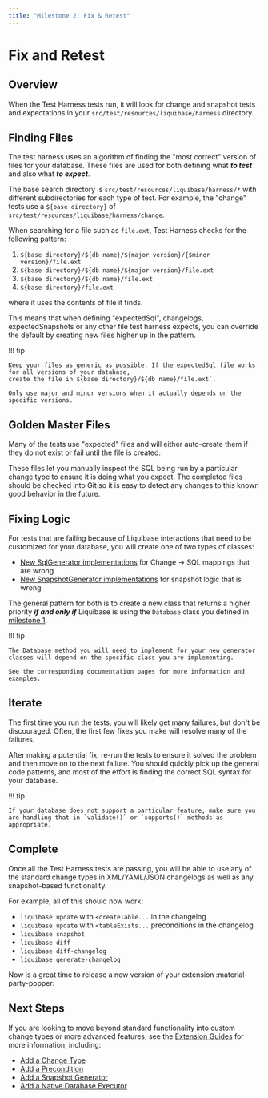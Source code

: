 ```yaml
---
title: "Milestone 2: Fix & Retest"
---
```


# Fix and Retest

## Overview

When the Test Harness tests run, it will look for change and snapshot tests and expectations in your `src/test/resources/liquibase/harness` directory. 

## Finding Files

The test harness uses an algorithm of finding the "most correct" version of files for your database. These files are used for both defining what **_to test_** and also what **_to expect_**.  

The base search directory is `src/test/resources/liquibase/harness/*` with different subdirectories for each type of test. For example, the "change" tests use a `${base directory}` of `src/test/resources/liquibase/harness/change`.

When searching for a file such as `file.ext`, Test Harness checks for the following pattern:

1. `${base directory}/${db name}/${major version}/{$minor version}/file.ext`
1. `${base directory}/${db name}/${major version}/file.ext`
1. `${base directory}/${db name}/file.ext`
1. `${base directory}/file.ext`

where it uses the contents of file it finds. 

This means that when defining "expectedSql", changelogs, expectedSnapshots or any other file test harness expects, you can override the default by creating new files higher up in the pattern.

!!! tip

    Keep your files as generic as possible. If the expectedSql file works for all versions of your database, 
    create the file in ${base directory}/${db name}/file.ext`. 

    Only use major and minor versions when it actually depends on the specific versions.  

## Golden Master Files

Many of the tests use "expected" files and will either auto-create them if they do not exist or fail until the file is created.

These files let you manually inspect the SQL being run by a particular change type to ensure it is doing what you expect. The completed files should be checked into Git so it is easy to detect any changes to this known good behavior in the future.

## Fixing Logic

For tests that are failing because of Liquibase interactions that need to be customized for your database, you will create one of two types of classes:

- [New SqlGenerator implementations](../add-a-sql-generator.md) for Change -> SQL mappings that are wrong
- [New SnapshotGenerator implementations](../add-a-snapshot-generator.md) for snapshot logic that is wrong

The general pattern for both is to create a new class that returns a higher priority **_if and only if_** Liquibase is using the `Database` class you defined in [milestone 1](milestone1-step1.md).

!!! tip

    The Database method you will need to implement for your new generator classes will depend on the specific class you are implementing.

    See the corresponding documentation pages for more information and examples. 

## Iterate

The first time you run the tests, you will likely get many failures, but don't be discouraged. Often, the first few fixes you make will resolve many of the failures.

After making a potential fix, re-run the tests to ensure it solved the problem and then move on to the next failure. 
You should quickly pick up the general code patterns, and most of the effort is finding the correct SQL syntax for your database.

!!! tip
    
    If your database does not support a particular feature, make sure you are handling that in `validate()` or `supports()` methods as appropriate.   

## Complete

Once all the Test Harness tests are passing, you will be able to use any of the standard change types in XML/YAML/JSON changelogs as well as any snapshot-based functionality.

For example, all of this should now work:

- `liquibase update` with `<createTable...` in the changelog
- `liquibase update` with `<tableExists...` preconditions in the changelog
- `liquibase snapshot`
- `liquibase diff`
- `liquibase diff-changelog`
- `liquibase generate-changelog`

Now is a great time to release a new version of your extension :material-party-popper:

## Next Steps

If you are looking to move beyond standard functionality into custom change types or more advanced features, see the [Extension Guides](../index.md) 
for more information, including:

- [Add a Change Type](../add-a-change-type.md)
- [Add a Precondition](../add-a-precondition.md)
- [Add a Snapshot Generator](../add-a-snapshot-generator.md)
- [Add a Native Database Executor](../add-a-native-executor.md)
